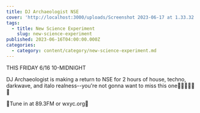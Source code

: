 ```yaml
---
title: DJ Archaeologist NSE
cover: 'http://localhost:3000/uploads/Screenshot 2023-06-17 at 1.33.32 p.m..png'
tags:
  - title: New Science Experiment
    slug: new-science-experiment
published: 2023-06-16T04:00:00.000Z
categories:
  - category: content/category/new-science-experiment.md
---
```




THIS FRIDAY 6/16 10-MIDNIGHT

DJ Archaeologist is making a return to NSE for 2 hours of house, techno, darkwave, and italo realness--you're not gonna want to miss this one🙏👯🙏👯🙏👯

📍Tune in at 89.3FM or wxyc.org📍
